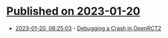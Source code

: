 # [Published on 2023-01-20](index.md)

* [2023-01-20, 06:25:03](https://news.ycombinator.com/item?id=34449822) - [Debugging a Crash in OpenRCT2](http://voidstar.tech/rct_crash/)
